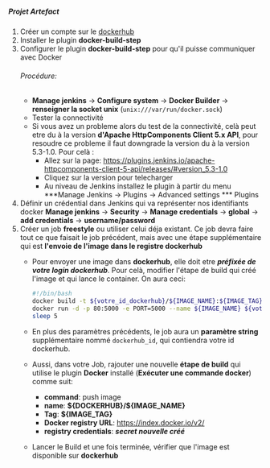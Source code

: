##### Projet Artefact
1. Créer un compte sur le [dockerhub](https://hub.docker.com/)
2. Installer le plugin **docker-build-step**
3. Configurer le plugin **docker-build-step** pour qu'il puisse communiquer avec Docker
	###### Procédure:
	- **Manage jenkins** → **Configure system** → **Docker Builder** → **renseigner la socket unix** (```unix:///var/run/docker.sock```)
	- Tester la connectivité
	- Si vous avez un probleme alors du test de la connectivité, celà peut etre du à la version **d'Apache HttpComponents Client 5.x API**, pour resoudre ce probleme il faut downgrade la version du à la version 5.3-1.0. Pour celà : 
		- Allez sur la page: https://plugins.jenkins.io/apache-httpcomponents-client-5-api/releases/#version_5.3-1.0
		- Cliquez sur la version pour telecharger
		- Au niveau de Jenkins installez le plugin à partir du menu ***Manage Jenkins -> Plugins -> Advanced settings ***
Plugins
4. Définir un crédential dans Jenkins qui va représenter nos identifiants docker
	**Manage jenkins** → **Security** → **Manage credentials** → **global** → **add credentials** → **username/password**	
5. Créer un job **freestyle** ou utiliser celui déja existant. Ce job devra faire tout ce que faisait le job précédent, mais avec une étape supplémentaire qui est **l'envoie de l'image dans le registre dockerhub**
   -  Pour envoyer une image dans **dockerhub**, elle doit etre ***préfixée de votre login dockerhub***. Pour celà, modifier l'étape de build qui créé l'image et qui lance le container. On aura ceci:
		```bash			
		#!/bin/bash
		docker build -t ${votre_id_dockerhub}/${IMAGE_NAME}:${IMAGE_TAG} .
		docker run -d -p 80:5000 -e PORT=5000 --name ${IMAGE_NAME} ${votre_id_dockerhub}/${IMAGE_NAME}:${IMAGE_TAG} 
		sleep 5
		```

   - En plus des paramètres précédents, le job aura un **paramètre string** supplémentaire nommé ```dockerhub_id```, qui contiendra votre id dockerhub.

   
   - Aussi, dans votre Job, rajouter une nouvelle **étape de build** qui utilise le plugin **Docker** installé (**Exécuter une commande docker**) comme suit: 
     - **command**: push image
     - **name**: **${DOCKERHUB}/\${IMAGE_NAME}**
     - **Tag**: **${IMAGE_TAG}**
     - **Docker registry URL**: https://index.docker.io/v2/
     - **registry credentials**: ***secret nouvelle créé***
   - Lancer le Build et une fois terminée, vérifier que l'image est disponible sur **dockerhub**
